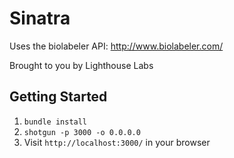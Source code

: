 Sinatra
=============

Uses the biolabeler API:  http://www.biolabeler.com/

Brought to you by Lighthouse Labs

## Getting Started

1. `bundle install`
2. `shotgun -p 3000 -o 0.0.0.0`
3. Visit `http://localhost:3000/` in your browser
